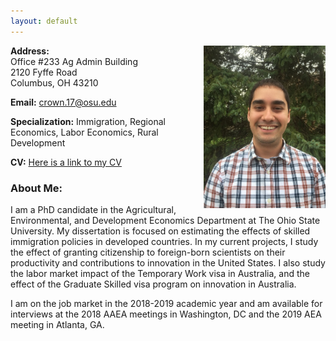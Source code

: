 ```yaml
---
layout: default
---
```

<img src = "IMG_7383.jpg" align="right" height = "260" > 





**Address:** <br>
Office #233 Ag Admin Building <br>
2120 Fyffe Road <br>
Columbus, OH 43210

**Email:** crown.17@osu.edu 

**Specialization:** Immigration, Regional Economics, Labor Economics, Rural Development


**CV:** [Here is a link to my CV](Crown_CV_2018.pdf )





### About Me:
I am a PhD candidate in the Agricultural, Environmental, and Development Economics Department at The Ohio State University.  My dissertation is focused on estimating the effects of skilled immigration policies in developed countries.  In my current projects, I study the effect of granting citizenship to foreign-born scientists on their productivity and contributions to innovation in the United States.  I also study the labor market impact of the Temporary Work visa in Australia, and the effect of the Graduate Skilled visa program on innovation in Australia.

I am on the job market in the 2018-2019 academic year and am available for interviews at the 2018 AAEA meetings in Washington, DC and the 2019 AEA meeting in Atlanta, GA.
